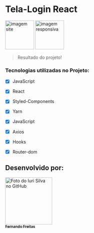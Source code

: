 # Tela-Login React
 

<img src="../img/cadastro.png" width="92px" alt="imagem site"> <img src="../img/costumers.png"  width="92px" alt= "imagem responsiva">

> Resultado do projeto!
###  Tecnologias utilizadas no Projeto:

- [x] JavaScript              
- [x] React                    
- [x] Styled-Components       
- [x] Yarn
- [x] JavaScript
- [x] Axios
- [x] Hooks 
- [x] Router-dom


##  Desenvolvido por:



<tabela>
  <tr>
    <td align="center">
      <a href="#">
        <img src="https://avatars.githubusercontent.com/u/101847876?s=400&u=dcfec5a2fe201fc639faa0390595dd4ef6cf634b&v=4" width="150px;" alt="Foto do Iuri Silva no GitHub"/><br>
        <sub>
          <b>Fernando Freitas</b>
        </sub>
      </a>
    </td>
   </tr>
</table>